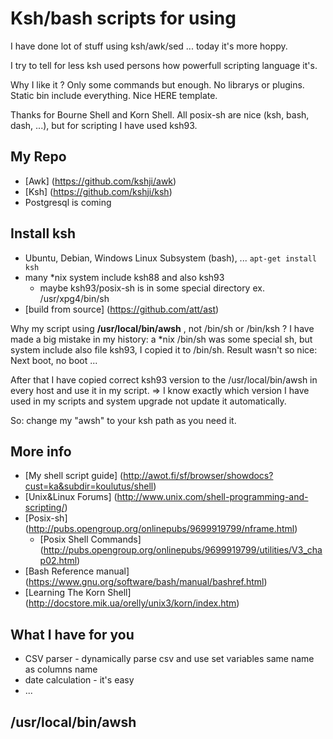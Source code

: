 # Ksh/bash scripts for using #

I have done lot of stuff using ksh/awk/sed ... today it's more hoppy.

I try to tell for less ksh used persons how powerfull scripting language it's.

Why I like it ? Only some commands but enough. No librarys or plugins. Static bin include everything.
Nice HERE template.

Thanks for Bourne Shell and Korn Shell. All posix-sh are nice (ksh, bash, dash, ...), but for
scripting I have used ksh93.

## My Repo ##
   * [Awk] (https://github.com/kshji/awk)
   * [Ksh] (https://github.com/kshji/ksh)
   * Postgresql is coming

## Install ksh ##
   * Ubuntu, Debian, Windows Linux Subsystem (bash), ...
       ``` apt-get install ksh ```
   * many *nix system include ksh88 and also ksh93
       * maybe ksh93/posix-sh is in some special directory ex. /usr/xpg4/bin/sh
   * [build from source] (https://github.com/att/ast)

Why my script using **/usr/local/bin/awsh** , not /bin/sh or /bin/ksh ?
I have made a big mistake in my history: a *nix /bin/sh was some special sh, but system include also file ksh93, 
I copied it to /bin/sh. Result wasn't so nice: Next boot, no boot ...

After that I have copied correct ksh93 version to the /usr/local/bin/awsh in every host and use it in my script.
=> I know exactly which version I have used in my scripts and system upgrade not update it automatically.

So: change my "awsh" to your ksh path as you need it.

## More info ##
   * [My shell script guide] (http://awot.fi/sf/browser/showdocs?cust=ka&subdir=koulutus/shell)
   * [Unix&Linux Forums] (http://www.unix.com/shell-programming-and-scripting/) 
   * [Posix-sh] (http://pubs.opengroup.org/onlinepubs/9699919799/nframe.html)
     * [Posix Shell Commands] (http://pubs.opengroup.org/onlinepubs/9699919799/utilities/V3_chap02.html)
   * [Bash Reference manual] (https://www.gnu.org/software/bash/manual/bashref.html)
   * [Learning The Korn Shell] (http://docstore.mik.ua/orelly/unix3/korn/index.htm)

## What I have for you ##

   * CSV parser - dynamically parse csv and use set variables same name as columns name
   * date calculation - it's easy
   * ...

## /usr/local/bin/awsh ##
